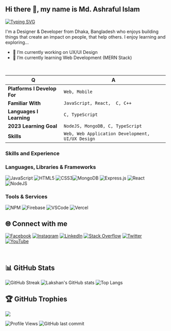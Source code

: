 ## Hi there 👋, my name is Md. Ashraful Islam

<div>

[![Typing SVG](https://readme-typing-svg.herokuapp.com?font=Fira+Code&size=25&pause=800&color=28F765&width=480&lines=Full+Stack+Developer;UI%2FUX+Designer)](https://git.io/typing-svg)

</div>

I'm a Designer & Developer from Dhaka, Bangladesh who enjoys building things that create an impact on people, that help others. I enjoy learning and exploring...

- 🔭 I’m currently working on UX/UI Design
- 🌱 I’m currently learning Web Development (MERN Stack)
<br />



<div>

| Q                           | A                                        |
| --------------------------- | ---------------------------------------- |
| **Platforms I Develop For** | `Web, Mobile`                       |
| **Familiar With**           | `JavaScript, React,  C, C++` |
| **Languages I Learning**    | `C, TypeScript`                                |
| **2023 Learning Goal**      | `NodeJS, MongoDB, C, TypeScript`                                |
| **Skills**                  | `Web, Web Application Development, UI/UX Design`     |

</div>

### Skills and Experience

### Languages, Libraries & Frameworks

![JavaScript](https://img.shields.io/badge/javascript-%23323330.svg?style=for-the-badge&logo=javascript&logoColor=%23F7DF1E)   ![HTML5](https://img.shields.io/badge/html5-%23E34F26.svg?style=for-the-badge&logo=html5&logoColor=white) ![CSS3](https://img.shields.io/badge/css3-%231572B6.svg?style=for-the-badge&logo=css3&logoColor=white)![MongoDB](https://img.shields.io/badge/MongoDB-%234ea94b.svg?style=for-the-badge&logo=mongodb&logoColor=white) ![Express.js](https://img.shields.io/badge/express.js-%23404d59.svg?style=for-the-badge&logo=express&logoColor=%2361DAFB) ![React](https://img.shields.io/badge/react-%2320232a.svg?style=for-the-badge&logo=react&logoColor=%2361DAFB) ![NodeJS](https://img.shields.io/badge/node.js-6DA55F?style=for-the-badge&logo=node.js&logoColor=white) 
<br />

### Tools & Services

![NPM](https://img.shields.io/badge/NPM-%23000000.svg?style=for-the-badge&logo=npm&logoColor=white) ![Firebase](https://img.shields.io/badge/firebase-%23039BE5.svg?style=for-the-badge&logo=firebase)   ![VSCode](https://img.shields.io/badge/VSCode-0078D4?style=for-the-badge&logo=visual%20studio%20code&logoColor=white) ![Vercel](https://img.shields.io/badge/Vercel-000000?style=for-the-badge&logo=vercel&logoColor=white)


## 🌐 Connect with me
[![Facebook](https://img.shields.io/badge/Facebook-%231877F2.svg?logo=Facebook&logoColor=white&style=for-the-badge)](https://facebook.com/ashrafulislamakash.1232) 
[![Instagram](https://img.shields.io/badge/Instagram-%23E4405F.svg?logo=Instagram&logoColor=white&style=for-the-badge)](https://instagram.com/ashrafulislam1232) 
[![LinkedIn](https://img.shields.io/badge/LinkedIn-%230077B5.svg?logo=linkedin&logoColor=white&style=for-the-badge)](https://linkedin.com/in/ashraful-islam-akash)
[![Stack Overflow](https://img.shields.io/badge/-Stackoverflow-FE7A16?logo=stack-overflow&logoColor=white&style=for-the-badge)](https://stackoverflow.com/users/14891689/md-ashraful-islam)
[![Twitter](https://img.shields.io/badge/Twitter-%231DA1F2.svg?logo=Twitter&logoColor=white&style=for-the-badge)](https://twitter.com/ashrafulislamakash)
[![YouTube](https://img.shields.io/badge/YouTube-%23FF0000.svg?logo=YouTube&logoColor=white&style=for-the-badge)](https://www.youtube.com/@YouTubeVai) 

<br />


## 📊 GitHub Stats

<div >
  
![GitHub Streak](http://github-readme-streak-stats.herokuapp.com?user=ashrafulislamakash&theme=chartreuse-dark&hide_border=true&date_format=M%20j%5B%2C%20Y%5D) ![Lakshan's GitHub stats](https://github-readme-stats.vercel.app/api?username=ashrafulislamakash&theme=chartreuse-dark&hide_border=true&show_icons=true) ![Top Langs](https://github-readme-stats.vercel.app/api/top-langs/?username=ashrafulislamakash&layout=compact&hide_border=true&theme=chartreuse-dark)

 </div>

 ## 🏆 GitHub Trophies
![](https://github-profile-trophy.vercel.app/?username=ashrafulislamakash&theme=discord&no-frame=true&no-bg=true&margin-w=4)





<!-- Status -->
![Profile Views](https://komarev.com/ghpvc/?username=ashrafulislamakash)
![GitHub last commit](https://img.shields.io/github/last-commit/ashrafulislamakash/ashrafulislamakash)
